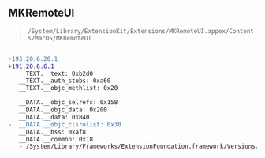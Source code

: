 ## MKRemoteUI

> `/System/Library/ExtensionKit/Extensions/MKRemoteUI.appex/Contents/MacOS/MKRemoteUI`

```diff

-193.20.6.20.1
+191.20.6.6.1
   __TEXT.__text: 0xb2d0
   __TEXT.__auth_stubs: 0xa60
   __TEXT.__objc_methlist: 0x20

   __DATA.__objc_selrefs: 0x158
   __DATA.__objc_data: 0x200
   __DATA.__data: 0x840
-  __DATA.__objc_clsrolist: 0x30
   __DATA.__bss: 0xaf8
   __DATA.__common: 0x18
   - /System/Library/Frameworks/ExtensionFoundation.framework/Versions/A/ExtensionFoundation

```
